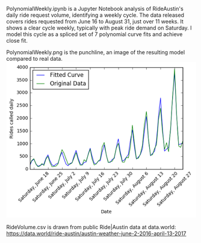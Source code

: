 PolynomialWeekly.ipynb is a Jupyter Notebook analysis of RideAustin's daily ride request volume, identifying a weekly cycle. The data released covers rides requested from June 16 to August 31, just over 11 weeks. It shows a clear cycle weekly, typically with peak ride demand on Saturday. I model this cycle as a spliced set of 7 polynomial curve fits and achieve close fit.

PolynomialWeekly.png is the punchline, an image of the resulting model compared to real data.
!['The punchline:'](https://raw.githubusercontent.com/JCMontalbano/Code-portfolio/master/RideAustinPolynomial/PolynomialWeekly.png)

RideVolume.csv is drawn from public Ride|Austin data at data.world:
https://data.world/ride-austin/austin-weather-june-2-2016-april-13-2017
